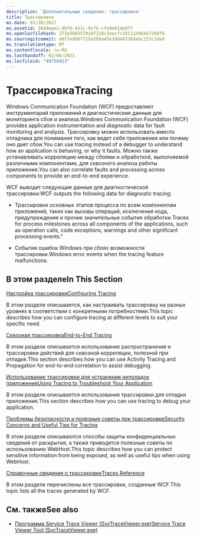 ```yaml
---
description: 'Дополнительные сведения: трассировка'
title: Трассировка
ms.date: 03/30/2017
ms.assetid: 2649eae2-dbf8-421c-9cfb-cfa9e01de87f
ms.openlocfilehash: 373e308357016f128c2eacfc34111d4b4e72b6fb
ms.sourcegitcommit: ddf7edb67715a5b9a45e3dd44536dabc153c1de0
ms.translationtype: MT
ms.contentlocale: ru-RU
ms.lasthandoff: 02/06/2021
ms.locfileid: "99759423"
---
```

# <a name="tracing"></a><span data-ttu-id="63278-103">Трассировка</span><span class="sxs-lookup"><span data-stu-id="63278-103">Tracing</span></span>

<span data-ttu-id="63278-104">Windows Communication Foundation (WCF) предоставляет инструментарий приложений и диагностические данные для мониторинга сбоя и анализа.</span><span class="sxs-lookup"><span data-stu-id="63278-104">Windows Communication Foundation (WCF) provides application instrumentation and diagnostic data for fault monitoring and analysis.</span></span> <span data-ttu-id="63278-105">Трассировку можно использовать вместо отладчика для понимания того, как ведет себя приложение или почему оно дает сбои.</span><span class="sxs-lookup"><span data-stu-id="63278-105">You can use tracing instead of a debugger to understand how an application is behaving, or why it faults.</span></span> <span data-ttu-id="63278-106">Можно также устанавливать корреляцию между сбоями и обработкой, выполняемой различными компонентами, для сквозного анализа работы приложения.</span><span class="sxs-lookup"><span data-stu-id="63278-106">You can also correlate faults and processing across components to provide an end-to-end experience.</span></span>  
  
 <span data-ttu-id="63278-107">WCF выводит следующие данные для диагностической трассировки:</span><span class="sxs-lookup"><span data-stu-id="63278-107">WCF outputs the following data for diagnostic tracing:</span></span>  
  
- <span data-ttu-id="63278-108">Трассировки основных этапов процесса по всем компонентам приложений, таких как вызовы операций, исключения кода, предупреждения и прочие значительные события обработки.</span><span class="sxs-lookup"><span data-stu-id="63278-108">Traces for process milestones across all components of the applications, such as operation calls, code exceptions, warnings and other significant processing events."</span></span>  
  
- <span data-ttu-id="63278-109">События ошибок Windows при сбоях возможности трассировки.</span><span class="sxs-lookup"><span data-stu-id="63278-109">Windows error events when the tracing feature malfunctions.</span></span>  
  
## <a name="in-this-section"></a><span data-ttu-id="63278-110">В этом разделе</span><span class="sxs-lookup"><span data-stu-id="63278-110">In This Section</span></span>  

 [<span data-ttu-id="63278-111">Настройка трассировки</span><span class="sxs-lookup"><span data-stu-id="63278-111">Configuring Tracing</span></span>](configuring-tracing.md)  
  
 <span data-ttu-id="63278-112">В этом разделе описывается, как настраивать трассировку на разных уровнях в соответствии с конкретными потребностями.</span><span class="sxs-lookup"><span data-stu-id="63278-112">This topic describes how you can configure tracing at different levels to suit your specific need.</span></span>  
  
 [<span data-ttu-id="63278-113">Сквозная трассировка</span><span class="sxs-lookup"><span data-stu-id="63278-113">End-to-End Tracing</span></span>](end-to-end-tracing.md)  
  
 <span data-ttu-id="63278-114">В этом разделе описывается использование распространения и трассировки действий для сквозной корреляции, полезной при отладке.</span><span class="sxs-lookup"><span data-stu-id="63278-114">This section describes how you can use Activity Tracing and Propagation for end-to-end correlation to assist debugging.</span></span>  
  
 [<span data-ttu-id="63278-115">Использование трассировки для устранения неполадок приложения</span><span class="sxs-lookup"><span data-stu-id="63278-115">Using Tracing to Troubleshoot Your Application</span></span>](using-tracing-to-troubleshoot-your-application.md)  
  
 <span data-ttu-id="63278-116">В этом разделе описывается использование трассировки для отладки приложения.</span><span class="sxs-lookup"><span data-stu-id="63278-116">This section describes how you can use tracing to debug your application.</span></span>  
  
 [<span data-ttu-id="63278-117">Проблемы безопасности и полезные советы при трассировке</span><span class="sxs-lookup"><span data-stu-id="63278-117">Security Concerns and Useful Tips for Tracing</span></span>](security-concerns-and-useful-tips-for-tracing.md)  
  
 <span data-ttu-id="63278-118">В этом разделе описываются способы защиты конфиденциальных сведений от раскрытия, а также приводятся полезные советы по использованию WebHost.</span><span class="sxs-lookup"><span data-stu-id="63278-118">This topic describes how you can protect sensitive information from being exposed, as well as useful tips when using WebHost.</span></span>  
  
 [<span data-ttu-id="63278-119">Справочные сведения о трассировке</span><span class="sxs-lookup"><span data-stu-id="63278-119">Traces Reference</span></span>](traces-reference.md)  
  
 <span data-ttu-id="63278-120">В этом разделе перечислены все трассировки, созданные WCF.</span><span class="sxs-lookup"><span data-stu-id="63278-120">This topic lists all the traces generated by WCF.</span></span>  
  
## <a name="see-also"></a><span data-ttu-id="63278-121">См. также</span><span class="sxs-lookup"><span data-stu-id="63278-121">See also</span></span>

- [<span data-ttu-id="63278-122">Программа Service Trace Viewer (SvcTraceViewer.exe)</span><span class="sxs-lookup"><span data-stu-id="63278-122">Service Trace Viewer Tool (SvcTraceViewer.exe)</span></span>](../../service-trace-viewer-tool-svctraceviewer-exe.md)
